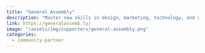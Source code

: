 ```yaml
---
title: "General Assembly"
description: "Master new skills in design, marketing, technology, and data — online or at our campuses around the world."
link: https://generalassemb.ly/
image: "/assets/img/supporters/general-assembly.png"
categories:
  - community-partner
---
```

